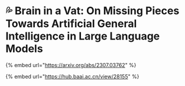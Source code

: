# 💦 Brain in a Vat: On Missing Pieces Towards Artificial General Intelligence in Large Language Models

{% embed url="https://arxiv.org/abs/2307.03762" %}

{% embed url="https://hub.baai.ac.cn/view/28155" %}

